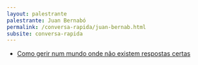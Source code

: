 ```yaml
---
layout: palestrante
palestrante: Juan Bernabó
permalink: /conversa-rapida/juan-bernab.html
subsite: conversa-rapida
---
```


* [Como gerir num mundo onde não existem respostas certas](/conversa-rapida/juan-bernab-como-gerir-num-mundo-onde-n-o-existem-respostas-certas)
